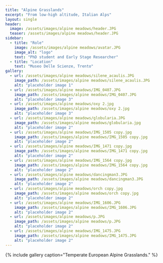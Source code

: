 ```yaml
---
title: "Alpine Grasslands"
excerpt: "From low-high altitude, Italian Alps"
layout: single
header:
  image: /assets/images/alpine meadows/header.JPG
  teaser: /assets/images/alpine meadows/header.JPG
sidebar:
  - title: "Role"
    image: /assets/images/alpine meadows/avatar.JPG
    image_alt: "logo"
    text: "PhD student and Early Stage Researcher"
  - title: "Location"
    text: "Museo Delle Scienze, Trento"
gallery:
  - url: /assets/images/alpine meadows/silene_acaulis.JPG
    image_path: /assets/images/alpine meadows/silene_acaulis.JPG
    alt: "placeholder image 1"
  - url: /assets/images/alpine meadows/IMG_0407.JPG
    image_path: /assets/images/alpine meadows/IMG_0407.JPG
    alt: "placeholder image 3"
  - url: /assets/images/alpine meadows/oxy 2.jpg
    image_path: /assets/images/alpine meadows/oxy 2.jpg
    alt: "placeholder image 3"  
  - url: /assets/images/alpine meadows/globularia.JPG
    image_path: /assets/images/alpine meadows/globularia.jpg
    alt: "placeholder image 2"
  - url: /assets/images/alpine meadows/IMG_1505 copy.jpg
    image_path: /assets/images/alpine meadows/IMG_1505 copy.jpg
    alt: "placeholder image 2"
  - url: /assets/images/alpine meadows/IMG_1471 copy.jpg
    image_path: /assets/images/alpine meadows/IMG_1471 copy.jpg
    alt: "placeholder image 2"
  - url: /assets/images/alpine meadows/IMG_1564 copy.jpg
    image_path: /assets/images/alpine meadows/IMG_1564 copy.jpg
    alt: "placeholder image 2"
  - url: /assets/images/alpine meadows/dancingman3.JPG
    image_path: /assets/images/alpine meadows/dancingman3.JPG
    alt: "placeholder image 2"
  - url: /assets/images/alpine meadows/orch copy.jpg
    image_path: /assets/images/alpine meadows/orch copy.jpg
    alt: "placeholder image 2"
  - url: /assets/images/alpine meadows/IMG_1606.JPG
    image_path: /assets/images/alpine meadows/IMG_1606.JPG
    alt: "placeholder image 2"
  - url: /assets/images/alpine meadows/p.JPG
    image_path: /assets/images/alpine meadows/p.JPG
    alt: "placeholder image 2"
  - url: /assets/images/alpine meadows/IMG_1475.JPG
    image_path: /assets/images/alpine meadows/IMG_1475.JPG
    alt: "placeholder image 2"
---
```




{% include gallery caption="Temperate European Alpine Grasslands." %}


